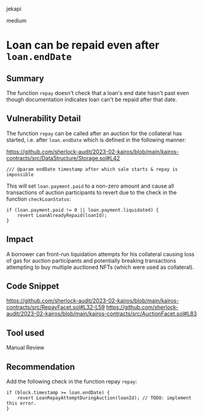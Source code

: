 jekapi

medium

# Loan can be repaid even after `loan.endDate`

## Summary
The function `repay` doesn't check that a loan's end date hasn't past even though documentation indicates loan can't be repaid after that date.

## Vulnerability Detail
The function `repay` can be called after an auction for the collateral has started, i.e. after `loan.endDate` which is defined in the following manner:

https://github.com/sherlock-audit/2023-02-kairos/blob/main/kairos-contracts/src/DataStructure/Storage.sol#L42
```solidity
/// @param endDate timestamp after which sale starts & repay is impossible
```

This will set `loan.payment.paid` to a non-zero amount and cause all transactions of auction participants to revert due to the check in the function `checkLoanStatus`:

```solidity
if (loan.payment.paid != 0 || loan.payment.liquidated) {
    revert LoanAlreadyRepaid(loanId);
}
```

## Impact
A borrower can front-run liquidation attempts for his collateral causing loss of gas for auction participants and potentially breaking transactions attempting to buy multiple auctioned NFTs (which were used as collateral).

## Code Snippet
https://github.com/sherlock-audit/2023-02-kairos/blob/main/kairos-contracts/src/RepayFacet.sol#L32-L59
https://github.com/sherlock-audit/2023-02-kairos/blob/main/kairos-contracts/src/AuctionFacet.sol#L83

## Tool used
Manual Review

## Recommendation
Add the following check in the function repay `repay`:
```solidity
if (block.timestamp >= loan.endDate) {
    revert LoanRepayAttemptDuringAuction(loanId); // TODO: implement this error.
}
```